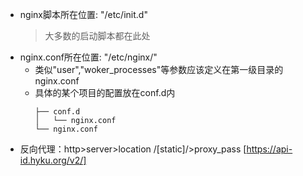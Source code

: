 - nginx脚本所在位置: "/etc/init.d"  
  > 大多数的启动脚本都在此处
- nginx.conf所在位置: "/etc/nginx/"
  - 类似"user","woker_processes"等参数应该定义在第一级目录的nginx.conf
  - 具体的某个项目的配置放在conf.d内
    ```
    ├── conf.d
    │   └── nginx.conf
    └── nginx.conf
    ```
- 反向代理：http>server>location /[static]/>proxy_pass [https://api-id.hyku.org/v2/]

